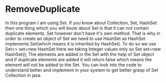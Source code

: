 # RemoveDuplicate
In this program I am using Set. If you know about Collection, Set, HashSet then one thing which you will know about Set is that it can not 
contain duplicate elements. Set however don't have it's own method. That is why in order to create an object of Set we need to use HashSet
as HashSet implements Set(which means it is inherited by HashSet).
To do so we use Set<> set=new HashSet
Here we taking Integer values only so Set<Integer> set=new HashSet<Integer>();
The elements are added in the Set with the help of Set object and if duplicate elements are added it will return false which means the element will not be added to the Set. 
You can look into the code to understand better and implement in your system to get better grasp of Set Collection in java.
